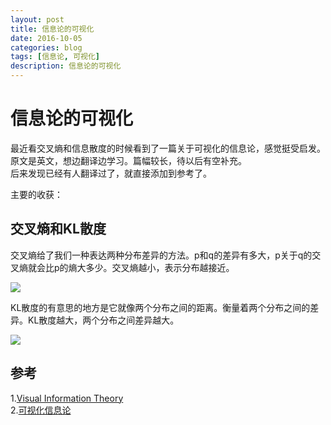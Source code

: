 ```yaml
--- 
layout: post 
title: 信息论的可视化
date: 2016-10-05 
categories: blog 
tags: [信息论, 可视化] 
description: 信息论的可视化
--- 
```


# 信息论的可视化

最近看交叉熵和信息散度的时候看到了一篇关于可视化的信息论，感觉挺受启发。原文是英文，想边翻译边学习。篇幅较长，待以后有空补充。  
后来发现已经有人翻译过了，就直接添加到参考了。

主要的收获：

## 交叉熵和KL散度

交叉熵给了我们一种表达两种分布差异的方法。p和q的差异有多大，p关于q的交叉熵就会比p的熵大多少。交叉熵越小，表示分布越接近。

![](http://odjt9j2ec.bkt.clouddn.com/visual-info-theory-ce.png)

KL散度的有意思的地方是它就像两个分布之间的距离。衡量着两个分布之间的差异。KL散度越大，两个分布之间差异越大。

![](http://odjt9j2ec.bkt.clouddn.com/visual-info-theory-kl.png)

## 参考

1.[Visual Information Theory](http://colah.github.io/posts/2015-09-Visual-Information/)  
2.[可视化信息论](http://blog.csdn.net/xtydtc/article/details/52265952)